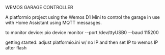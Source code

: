 WEMOS GARAGE CONTROLLER

A platformio project using the Wemos D1 Mini to control the garage in use with Home Assistant using MQTT messasges.

to monitor device:
pio device monitor --port /dev/ttyUSB0 --baud 115200

getting started:
adjust platformio.ini w/ no IP and then set IP to wemos IP after flash
